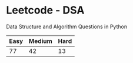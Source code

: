 # Leetcode - DSA

Data Structure and Algorithm Questions in Python

| Easy   |  Medium  | Hard |
|--------|----------|------|
|   77   |    42    |  13  |
